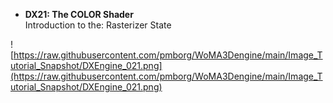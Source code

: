 - <b>DX21: The COLOR Shader</b><br>
 Introduction to the: Rasterizer State
	
![https://raw.githubusercontent.com/pmborg/WoMA3Dengine/main/Image_Tutorial_Snapshot/DXEngine_021.png](https://raw.githubusercontent.com/pmborg/WoMA3Dengine/main/Image_Tutorial_Snapshot/DXEngine_021.png)	
